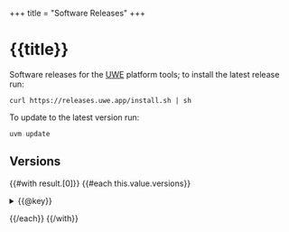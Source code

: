 +++
title = "Software Releases"
+++

# {{title}}

Software releases for the [UWE][] platform tools; to install the latest release run:

```
curl https://releases.uwe.app/install.sh | sh
```

To update to the latest version run:

```
uvm update
```

## Versions

{{#with result.[0]}}
{{#each this.value.versions}}
<details>
<summary>{{@key}}</summary>
{{>platform items=this.macos title="Mac"}}
{{>platform items=this.linux title="Linux"}}
</details>

{{/each}}
{{/with}}

[UWE]: https://uwe.app/ "Universal Web Editor"
